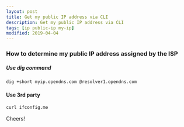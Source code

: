 ```yaml
---
layout: post
title: Get my public IP address via CLI
description: Get my public IP address via CLI
tags: [ip public-ip my-ip]
modified: 2019-04-04
---
```

### How to determine my public IP address assigned by the ISP

##### Use dig command
```bash
dig +short myip.opendns.com @resolver1.opendns.com
```

#### Use 3rd party
```bash
curl ifconfig.me
```

Cheers!
